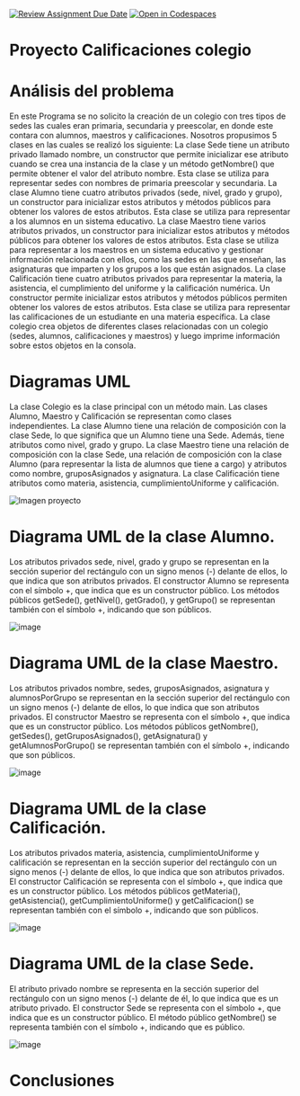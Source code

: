 [![Review Assignment Due Date](https://classroom.github.com/assets/deadline-readme-button-24ddc0f5d75046c5622901739e7c5dd533143b0c8e959d652212380cedb1ea36.svg)](https://classroom.github.com/a/XixB-tii)
[![Open in Codespaces](https://classroom.github.com/assets/launch-codespace-7f7980b617ed060a017424585567c406b6ee15c891e84e1186181d67ecf80aa0.svg)](https://classroom.github.com/open-in-codespaces?assignment_repo_id=12361458)
# Proyecto Calificaciones colegio

# Análisis del problema

En este Programa se no solicito la creación de un colegio con tres tipos de sedes las cuales eran primaria, secundaria y preescolar, en donde este contara con alumnos, maestros y calificaciones.
Nosotros propusimos 5 clases en las cuales se realizó los siguiente:
La clase Sede tiene un atributo privado llamado nombre, un constructor que permite inicializar ese atributo cuando se crea una instancia de la clase y un método getNombre() que permite obtener el valor del atributo nombre. Esta clase se utiliza para representar sedes con nombres de primaria preescolar y secundaria.
La clase Alumno tiene cuatro atributos privados (sede, nivel, grado y grupo), un constructor para inicializar estos atributos y métodos públicos para obtener los valores de estos atributos. Esta clase se utiliza para representar a los alumnos en un sistema educativo.
La clase Maestro tiene varios atributos privados, un constructor para inicializar estos atributos y métodos públicos para obtener los valores de estos atributos. Esta clase se utiliza para representar a los maestros en un sistema educativo y gestionar información relacionada con ellos, como las sedes en las que enseñan, las asignaturas que imparten y los grupos a los que están asignados.
La clase Calificación tiene cuatro atributos privados para representar la materia, la asistencia, el cumplimiento del uniforme y la calificación numérica. Un constructor permite inicializar estos atributos y métodos públicos permiten obtener los valores de estos atributos. Esta clase se utiliza para representar las calificaciones de un estudiante en una materia específica.
La clase colegio crea objetos de diferentes clases relacionadas con un colegio (sedes, alumnos, calificaciones y maestros) y luego imprime información sobre estos objetos en la consola.

# Diagramas UML


La clase Colegio es la clase principal con un método main.
Las clases Alumno, Maestro y Calificación se representan como clases independientes.
La clase Alumno tiene una relación de composición con la clase Sede, lo que significa que un Alumno tiene una Sede. Además, tiene atributos como nivel, grado y grupo.
La clase Maestro tiene una relación de composición con la clase Sede, una relación de composición con la clase Alumno (para representar la lista de alumnos que tiene a cargo) y atributos como nombre, gruposAsignados y asignatura.
La clase Calificación tiene atributos como materia, asistencia, cumplimientoUniforme y calificación.



![Imagen proyecto](https://github.com/AGN-Teaching/proyecto-equipo-5/assets/141947952/b2a87387-6be4-441e-991d-2cb5ad778e6c)

# Diagrama UML de la clase Alumno.


Los atributos privados sede, nivel, grado y grupo se representan en la sección superior del rectángulo con un signo menos (-) delante de ellos, lo que indica que son atributos privados.
El constructor Alumno se representa con el símbolo +, que indica que es un constructor público.
Los métodos públicos getSede(), getNivel(), getGrado(), y getGrupo() se representan también con el símbolo +, indicando que son públicos.


![image](https://github.com/AGN-Teaching/proyecto-equipo-5/assets/141947952/bc343782-8450-4a5c-9e48-3a78eda1cdee)

# Diagrama UML de la clase Maestro.

Los atributos privados nombre, sedes, gruposAsignados, asignatura y alumnosPorGrupo se representan en la sección superior del rectángulo con un signo menos (-) delante de ellos, lo que indica que son atributos privados.
El constructor Maestro se representa con el símbolo +, que indica que es un constructor público.
Los métodos públicos getNombre(), getSedes(), getGruposAsignados(), getAsignatura() y getAlumnosPorGrupo() se representan también con el símbolo +, indicando que son públicos.



![image](https://github.com/AGN-Teaching/proyecto-equipo-5/assets/141947952/d66aad2e-b92f-46b5-ba53-c4d46d74fc4d)


# Diagrama UML de la clase Calificación.


Los atributos privados materia, asistencia, cumplimientoUniforme y calificación se representan en la sección superior del rectángulo con un signo menos (-) delante de ellos, lo que indica que son atributos privados.
El constructor Calificación se representa con el símbolo +, que indica que es un constructor público.
Los métodos públicos getMateria(), getAsistencia(), getCumplimientoUniforme() y getCalificacion() se representan también con el símbolo +, indicando que son públicos.


![image](https://github.com/AGN-Teaching/proyecto-equipo-5/assets/141947952/f0c43b66-accd-4036-b121-f6f894b71203)

# Diagrama UML de la clase Sede.


El atributo privado nombre se representa en la sección superior del rectángulo con un signo menos (-) delante de él, lo que indica que es un atributo privado.
El constructor Sede se representa con el símbolo +, que indica que es un constructor público.
El método público getNombre() se representa también con el símbolo +, indicando que es público.

![image](https://github.com/AGN-Teaching/proyecto-equipo-5/assets/141947952/47757db5-51f8-40de-98bf-668bf83370f6)


# Conclusiones 

